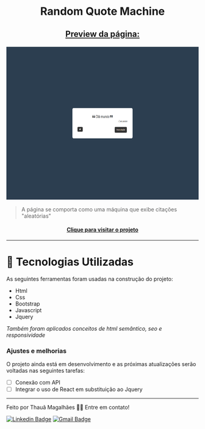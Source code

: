 <h1 align="center">
  <br>Random Quote Machine
</h1>

## <p align="center"> <u>Preview da página:</u> </p>

<p align="center">
  <img src="assets/preview.png" height="400px" alt="preview dá página">
</p>

> A página se comporta como uma máquina que exibe citações "aleatórias"

<h4 align="center"><a href="https://tahaluh.github.io/random-quote-fcc/" target="_blank" >Clique para visitar o projeto</a></h4>

---
# 💼 Tecnologias Utilizadas

As seguintes ferramentas foram usadas na construção do projeto:

- Html
- Css
- Bootstrap
- Javascript
- Jquery

*Também foram aplicados conceitos de html semântico, seo e responsividade*

### Ajustes e melhorias

O projeto ainda está em desenvolvimento e as próximas atualizações serão voltadas nas seguintes tarefas:

- [ ] Conexão com API
- [ ] Integrar o uso de React em substituição ao Jquery

---

Feito por Thauã Magalhães 👋🏽 Entre em contato!

[![Linkedin Badge](https://img.shields.io/badge/-Thauã-blue?style=flat-square&logo=Linkedin&logoColor=white&link=linkedin.com/in/thaua-lucas//)](linkedin.com/in/thaua-lucas/) 
[![Gmail Badge](https://img.shields.io/badge/-thauanlucascpl@gmail.com-c14438?style=flat-square&logo=Gmail&logoColor=white&link=mailto:thauanlucascpl@gmail.com)](mailto:thauanlucascpl@gmail.com)
